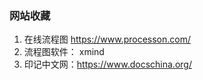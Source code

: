 ### 网站收藏
 1. 在线流程图 https://www.processon.com/
 2. 流程图软件： xmind
  3. 印记中文网：https://www.docschina.org/
